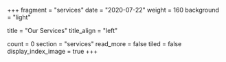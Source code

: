 +++
fragment = "services"
date = "2020-07-22"
weight = 160
background = "light"

title = "Our Services"
title_align = "left"

count = 0
section = "services"
read_more = false
tiled = false
display_index_image = true
+++
